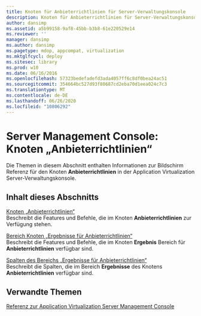 ```yaml
---
title: Knoten für Anbieterrichtlinien für Server-Verwaltungskonsole
description: Knoten für Anbieterrichtlinien für Server-Verwaltungskonsole
author: dansimp
ms.assetid: a5b99158-9af8-45bb-b3b8-61e220529e14
ms.reviewer: ''
manager: dansimp
ms.author: dansimp
ms.pagetype: mdop, appcompat, virtualization
ms.mktglfcycl: deploy
ms.sitesec: library
ms.prod: w10
ms.date: 06/16/2016
ms.openlocfilehash: 57323bedefadefd3ada4057ff6c8df0bea24ac51
ms.sourcegitcommit: 354664bc527d93f80687cd2eba70d1eea024c7c3
ms.translationtype: MT
ms.contentlocale: de-DE
ms.lasthandoff: 06/26/2020
ms.locfileid: "10806292"
---
```

# Server Management Console: Knoten „Anbieterrichtlinien“


Die Themen in diesem Abschnitt enthalten Informationen zur Bildschirm Referenz für den Knoten **Anbieterrichtlinien** in der Application Virtualization Server-Verwaltungskonsole.

## Inhalt dieses Abschnitts


<a href="" id="provider-policies-node"></a>[Knoten „Anbieterrichtlinien“](provider-policies-node.md)  
Beschreibt die Features und Befehle, die im Knoten **Anbieterrichtlinien** zur Verfügung stehen.

<a href="" id="provider-policies-results-pane"></a>[Bereich Knoten „Ergebnisse für Anbieterrichtlinien“](provider-policies-results-pane.md)  
Beschreibt die Features und Befehle, die im Knoten **Ergebnis** Bereich für **Anbieterrichtlinien** verfügbar sind.

<a href="" id="provider-policies-results-pane-columns"></a>[Spalten des Bereichs „Ergebnisse für Anbieterrichtlinien“](provider-policies-results-pane-columns.md)  
Beschreibt die Spalten, die im Bereich **Ergebnisse** des Knotens **Anbieterrichtlinien** verfügbar sind.

## Verwandte Themen


[Referenz zur Application Virtualization Server Management Console](application-virtualization-server-management-console-reference.md)

 

 





